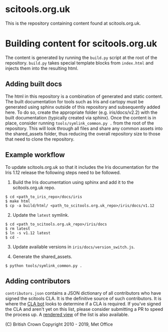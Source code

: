scitools.org.uk
===============

This is the repository containing content found at scitools.org.uk.

Building content for scitools.org.uk
====================================

The content is generated by running the ``build.py`` script at the root of the
repository. ``build.py`` takes special template blocks from ``index.html`` and
injects them into the resulting html.


Adding built docs
-----------------

The html in this repository is a combination of generated and static content.
The built documentation for tools such as Iris and cartopy must be generated
using sphinx outside of this repository and subsequently added here. To do
so, create the appropriate folder (e.g. iris/docs/v2.2) with the built
documentation (typically created via sphinx).
Once the content is in place, consider running
``tools/symlink_common.py .`` from the root of the repository. This will look
through all files and share any common assets into the shared_assets
folder, thus reducing the overall repository size to those that need to clone
the repository.


Example workflow
----------------

To update scitools.org.uk so that it includes the Iris documentation for the
Iris 1.12 release the following steps need to be followed.

1. Build the Iris documentation using sphinx and add it to the scitools.org.uk repo.
```
$ cd <path_to_iris_repo>/docs/iris
$ make html
$ cp -a build/html/ <path_to_scitools.org.uk_repo>/iris/docs/v1.12
```

2. Update the `latest` symlink.
```
$ cd <path_to_scitools.org.uk_repo>/iris/docs
$ rm latest
$ ln -s v1.12 latest
$ cd -
```

3. Update available versions in `iris/docs/version_switch.js`.

4. Generate the shared_assets.
```
$ python tools/symlink_common.py .
```


Adding contributors
-------------------

``contributors.json`` contains a JSON dictionary of all contributors who have
signed the scitools CLA. It is the definitive source of such contributors.
It is where the [CLA bot](https://github.com/SciTools-incubator/scitools-cla-checker)
looks to determine if a CLA is required.
If you've signed the CLA and aren't yet on this list, please consider submitting a PR
to speed the process up. 
A [rendered view](https://scitools.org.uk/signed_cla.html) of the list is also
available.


(C) British Crown Copyright 2010 - 2019, Met Office
